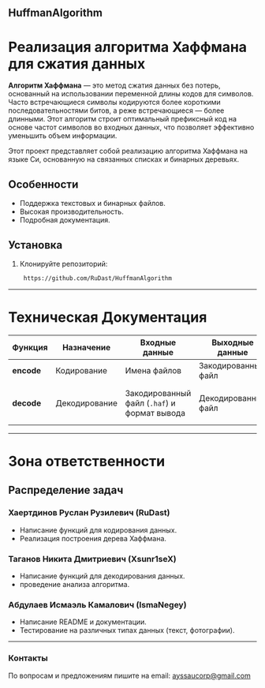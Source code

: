 ## HuffmanAlgorithm
# Реализация алгоритма Хаффмана для сжатия данных

**Алгоритм Хаффмана** — это метод сжатия данных без потерь, основанный на использовании переменной длины кодов для символов. Часто встречающиеся символы кодируются более короткими последовательностями битов, а реже встречающиеся — более длинными. Этот алгоритм строит оптимальный префиксный код на основе частот символов во входных данных, что позволяет эффективно уменьшить объем информации.

Этот проект представляет собой реализацию алгоритма Хаффмана на языке Си, основанную на связанных списках и бинарных деревьях.

## Особенности
- Поддержка текстовых и бинарных файлов.
- Высокая производительность.
- Подробная документация.

## Установка
1. Клонируйте репозиторий:
   ```bash
    https://github.com/RuDast/HuffmanAlgorithm

***
# Техническая Документация

| **Функция** | **Назначение** | **Входные данные** | **Выходные данные** | **Расширение файла** |
|-------------|----------------|---------------------|----------------------|-----------------------|
| **encode**  | Кодирование    | Имена файлов        | Закодированный файл  | `.huff`               |
| **decode**  | Декодирование  | Закодированный файл (`.haf`) и формат вывода | Декодированный файл | Указанный формат (например, `.txt`, `.bmp`) |

***
# **Зона ответственности**


## Распределение задач
### Хаертдинов Руслан Рузилевич (RuDast)
- Написание функций для кодирования данных.
- Реализация построения дерева Хаффмана.

### Таганов Никита Дмитриевич (Xsunr1seX)
- Написание функций для декодирования данных.
- проведение анализа алгоритма.
  
### Абдулаев Исмаэль Камалович (IsmaNegey)
- Написание README и документации.
- Тестирование на различных типах данных (текст, фотографии).



***
### Контакты
По вопросам и предложениям пишите на email: ayssaucorp@gmail.com

